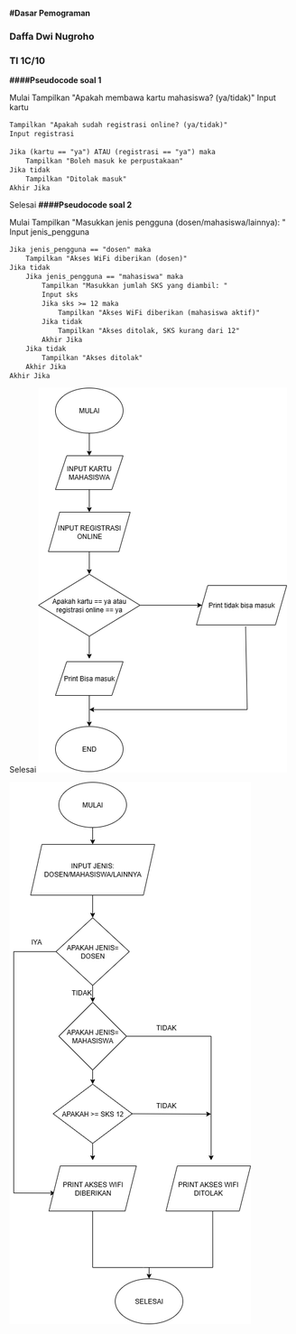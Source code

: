 **#Dasar Pemograman**
### Daffa Dwi Nugroho
### TI 1C/10

**####Pseudocode soal 1**

Mulai
    Tampilkan "Apakah membawa kartu mahasiswa? (ya/tidak)"
    Input kartu

    Tampilkan "Apakah sudah registrasi online? (ya/tidak)"
    Input registrasi

    Jika (kartu == "ya") ATAU (registrasi == "ya") maka
        Tampilkan "Boleh masuk ke perpustakaan"
    Jika tidak
        Tampilkan "Ditolak masuk"
    Akhir Jika
Selesai
**####Pseudocode soal 2**

Mulai
    Tampilkan "Masukkan jenis pengguna (dosen/mahasiswa/lainnya): "
    Input jenis_pengguna

    Jika jenis_pengguna == "dosen" maka
        Tampilkan "Akses WiFi diberikan (dosen)"
    Jika tidak
        Jika jenis_pengguna == "mahasiswa" maka
            Tampilkan "Masukkan jumlah SKS yang diambil: "
            Input sks
            Jika sks >= 12 maka
                Tampilkan "Akses WiFi diberikan (mahasiswa aktif)"
            Jika tidak
                Tampilkan "Akses ditolak, SKS kurang dari 12"
            Akhir Jika
        Jika tidak
            Tampilkan "Akses ditolak"
        Akhir Jika
    Akhir Jika
Selesai
![Flowchart 1](https://github.com/Dapa-yap/Daspro/blob/main/Tugas_Daspro/img/FlowChart1.png?raw=true)

![Flowchart 2](https://github.com/Dapa-yap/Daspro/blob/main/Tugas_Daspro/img/Flowchart2.drawio.png?raw=true)



